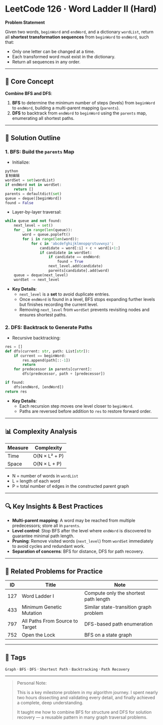 # LeetCode 126 · Word Ladder II (Hard)

**Problem Statement**

Given two words, `beginWord` and `endWord`, and a dictionary `wordList`, return all **shortest transformation sequences** from `beginWord` to `endWord`, such that:

- Only one letter can be changed at a time.
- Each transformed word must exist in the dictionary.
- Return all sequences in any order.

---

## 🧠 Core Concept

**Combine BFS and DFS**:

1. **BFS** to determine the minimum number of steps (levels) from `beginWord` to `endWord`, building a multi-parent mapping (`parents`).
2. **DFS** to backtrack from `endWord` to `beginWord` using the `parents` map, enumerating all shortest paths.

---

## 🔧 Solution Outline

### 1. BFS: Build the `parents` Map

- Initialize:

```python
python
复制编辑
wordSet = set(wordList)
if endWord not in wordSet:
    return []
parents = defaultdict(set)
queue = deque([beginWord])
found = False

```

- Layer-by-layer traversal:

```python
while queue and not found:
    next_level = set()
    for _ in range(len(queue)):
        word = queue.popleft()
        for i in range(len(word)):
            for c in 'abcdefghijklmnopqrstuvwxyz':
                candidate = word[:i] + c + word[i+1:]
                if candidate in wordSet:
                    if candidate == endWord:
                        found = True
                    next_level.add(candidate)
                    parents[candidate].add(word)
    queue = deque(next_level)
    wordSet -= next_level
```

- **Key Details**:
    - `next_level` is a **set** to avoid duplicate entries.
    - Once `endWord` is found in a level, BFS stops expanding further levels but finishes recording the current level.
    - Removing `next_level` from `wordSet` prevents revisiting nodes and ensures shortest paths.

### 2. DFS: Backtrack to Generate Paths

- Recursive backtracking:

```python
res = []
def dfs(current: str, path: List[str]):
    if current == beginWord:
        res.append(path[::-1])
        return
    for predecessor in parents[current]:
        dfs(predecessor, path + [predecessor])

if found:
    dfs(endWord, [endWord])
return res
```

- **Key Details**:
    - Each recursion step moves one level closer to `beginWord`.
    - Paths are reversed before addition to `res` to restore forward order.

---

## 📊 Complexity Analysis

| **Measure** | **Complexity** |
| --- | --- |
| Time | O(N × L² + P) |
| Space | O(N × L + P) |
- N = number of words in `wordList`
- L = length of each word
- P = total number of edges in the constructed parent graph

---

## 🔍 Key Insights & Best Practices

- **Multi-parent mapping**: A word may be reached from multiple predecessors; store all in `parents`.
- **Level control**: Stop BFS after the level where `endWord` is discovered to guarantee minimal path length.
- **Pruning**: Remove visited words (`next_level`) from `wordSet` immediately to avoid cycles and redundant work.
- **Separation of concerns**: BFS for distance, DFS for path recovery.

---

## 🧩 Related Problems for Practice

| ID | Title | Note |
| --- | --- | --- |
| 127 | Word Ladder I | Compute only the shortest path length |
| 433 | Minimum Genetic Mutation | Similar state-transition graph problem |
| 797 | All Paths From Source to Target | DFS-based path enumeration |
| 752 | Open the Lock | BFS on a state graph |

---

## 🔖 Tags

`Graph` · `BFS` · `DFS` · `Shortest Path` · `Backtracking` · `Path Recovery`

---

> Personal Note:
> 
> 
> This is a key milestone problem in my algorithm journey. I spent nearly two hours dissecting and validating every detail, and finally achieved a complete, deep understanding.
> 
> It taught me how to combine BFS for structure and DFS for solution recovery — a reusable pattern in many graph traversal problems.
>
